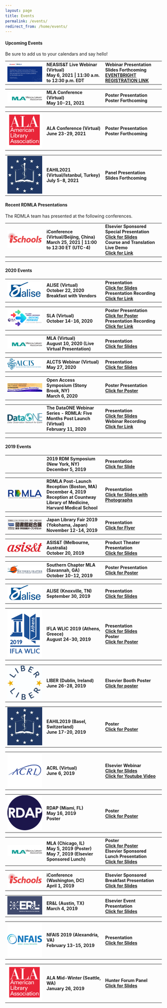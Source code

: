 ```yaml
---
layout: page
title: Events
permalink: /events/
redirect_from: /home/events/
---
```


#### Upcoming Events

Be sure to add us to your calendars and say hello!
<br>

<table>
  <tr><td rowspan="1" width="20%"><img src="/images/icons_logos/conference_logos/NEASIST-RDMLA-Webinar_twitter.png" alt="NEASIST Logo"></td>
    <td rowspan="1" width="30%"><div><b>NEASIS&T Live Webinar (Virtual)<br> May 6, 2021 | 11:30 a.m. to 12:30 p.m. EDT</b></div></td>
    <td rowspan="1" width="30%"><div><b>Webinar Presentation<br> Slides Forthcoming<br> <a href="https://www.eventbrite.com/e/establishing-a-global-community-of-practice-in-research-data-management-registration-151471163327" target="_blank">EVENTBRIGHT REGISTRATION LINK</a></b></div></td></tr>
</table>

<table>
  <tr><td rowspan="1" width="20%"><img src="/images/icons_logos/conference_logos/mla.png" alt="MLA Logo"></td>
    <td rowspan="1" width="30%"><div><b>MLA Conference (Virtual)<br> May 10-21, 2021</b></div></td>
    <td rowspan="1" width="30%"><div><b>Poster Presentation<br>Poster Forthcoming</b></div></td></tr>
</table>

<table>
  <tr><td rowspan="1" width="20%"><img src="/images/icons_logos/conference_logos/ala.jpg" alt="ALA Logo"></td>
    <td rowspan="1" width="30%"><div><b>ALA Conference (Virtual)<br> June 23-29, 2021</b></div></td>
    <td rowspan="1" width="30%"><div><b>Poster Presentation<br>Poster Forthcoming</b></div></td></tr>
</table>

<table>
  <tr><td rowspan="1" width="20%"><img src="/images/icons_logos/conference_logos/EAHIL.jpg" alt="EAHIL Logo"></td>
    <td rowspan="1" width="30%"><div><b>EAHIL2021 (Virtual/Istanbul, Turkey)<br> July 5-8, 2021</b></div></td>
    <td rowspan="1" width="30%"><div><b>Panel Presentation<br>Slides Forthcoming</b></div></td></tr>
</table>

#### Recent RDMLA Presentations

The RDMLA team has presented at the following conferences.
<br>

<table>
  <tr><td rowspan="1" width="20%"><img src="/images/icons_logos/conference_logos/ischools.jpg" alt="iconference Logo"></td>
     <td rowspan="1" width="30%"><div><b>iConference (Virtual/Beijing, China)<br> March 25, 2021 | 11:00 to 12:30 ET (UTC-4)</b></div></td>
    <td rowspan="1" width="30%"><div><b>Elsevier Sponsored Special Presentation<br><a href="https://github.com/RDMLA/rdmla.github.io/blob/master/images/presentations/2021/iConference%202021%20Presentation%20-%20FINAL.pdf" target="_blank">Click for Slides</a><br>Course and Translation Live Demo<br><a href="https://vimeo.com/529405913" target="_blank">Click for Link</a></b></div></td></tr>
</table>

___

#### 2020 Events

<table>
  <tr><td rowspan="1" width="20%"><img src="/images/icons_logos/conference_logos/alise.png" alt="ALISE Logo"></td>
    <td rowspan="1" width="30%"><div><b>ALISE (Virtual)<br> October 22, 2020<br> Breakfast with Vendors</b></div></td>
    <td rowspan="1" width="30%"><div><b>Presentation <br><a href="https://github.com/RDMLA/rdmla.github.io/blob/master/images/presentations/2020/2020ALISE_%20presentation.pdf" target="_blank">Click for Slides</a> <br>Presentation Recording <br><a href="https://vimeo.com/472675605" target="_blank">Click for Link</a></b></div></td>
  </tr>
</table>
<table>
  <tr><td rowspan="1" width="20%"><img src="/images/icons_logos/conference_logos/SLA2020Virtual_ConferenceLogo.png" alt="SLA2020 Logo"></td>
    <td rowspan="1" width="30%"><div><b>SLA (Virtual)<br> October 14-16, 2020</b></div></td>
    <td rowspan="1" width="30%"><div><b>Poster Presentation <br><a href="https://github.com/RDMLA/rdmla.github.io/blob/master/images/presentations/2020/RDMLA_SLA2020_Poster.pdf" target="_blank">Click for Poster</a> <br>Presentation Recording <br><a href="https://vimeo.com/462889073" target="_blank">Click for Link</a></b></div></td>
  </tr>
</table>

<table>
  <tr><td rowspan="1" width="20%"><img src="/images/icons_logos/conference_logos/mla.png" alt="MLA Logo"></td>
    <td rowspan="1" width="30%"><div><b>MLA (Virtual)<br> August 10, 2020 (Live Virtual Presentation)</b></div></td>
    <td rowspan="1" width="30%"><div><b>Presentation<br><a href="https://github.com/RDMLA/rdmla.github.io/blob/master/images/presentations/2020/2020MLA_Elsevier presentation_MartinTang_Final.pdf" target="_blank">Click for Slides</a></b></div></td></tr>
</table>

<table>
  <tr><td rowspan="1" width="20%"><img src="/images/icons_logos/conference_logos/alcts_logo.png" alt="ALA ALCTS Logo"></td>
    <td rowspan="1" width="30%"><div><b>ALCTS Webinar (Virtual) <br> May 27, 2020</b></div></td>
    <td rowspan="1" width="30%"><div><b> Presentation <br><a href="https://github.com/RDMLA/rdmla.github.io/blob/master/images/presentations/2020/RDMLA%20Poster_2020%20Open%20Access%20Symposium.pdf" target="_blank">Click for Slides</a></b></div></td></tr>
</table>

<table>
  <tr><td rowspan="1" width="20%"><img src="/images/icons_logos/conference_logos/SBU_OAS_2020.png" alt="SBU Open Access Symposium"></td>
    <td rowspan="1" width="30%"><div><b>Open Access Symposium (Stony Brook, NY) <br> March 6, 2020</b></div></td>
    <td rowspan="1" width="30%"><div><b>Poster Presentation <br><a href="https://github.com/RDMLA/rdmla.github.io/blob/master/images/presentations/2020/RDMLA%20Poster_2020%20Open%20Access%20Symposium.pdf" target="_blank">Click for Poster</a></b></div></td></tr>
</table>

<table>
  <tr><td rowspan="1" width="20%"><img src="/images/icons_logos/conference_logos/dataone.png" alt="DataOne"></td>
    <td rowspan="1" width="30%"><div><b>The DataONE Webinar Series - RDMLA: Five Months Post Launch (Virtual)<br> February 11, 2020</b></div></td>
    <td rowspan="1" width="30%"><div><b>Presentation <br><a href="https://github.com/RDMLA/rdmla.github.io/blob/master/images/presentations/2020/RDMLA_DataONEWebinar_02112020.pdf" target="_blank">Click for Slides</a> <br> Webinar Recording <br><a href="https://www.dataone.org/webinars/rdmla-five-months-post-launch" target="_blank">Click for Link</a></b></div></td></tr>
</table>

___

#### 2019 Events

<table>
  <tr><td rowspan="1" width="20%"></td>
    <td rowspan="1" width="30%"><div><b>2019 RDM Symposium (New York, NY)<br> December 5, 2019</b></div></td>
    <td rowspan="1" width="30%"><div><b>Presentation <br><a href="https://github.com/RDMLA/rdmla.github.io/blob/master/images/presentations/2019/RDMLA_NY%2012_5_finalupdated.pdf" target="_blank">Click for Slide</a></b></div></td></tr>
</table>

<table>
  <tr><td rowspan="1" width="20%"><img src="/images/icons_logos/rdmla_logo/RDMLALogo_Blue_450px.png" alt="RDMLA Logo"></td>
    <td rowspan="1" width="30%"><div><b>RDMLA Post-Launch Reception (Boston, MA)<br> December 4, 2019<br>Reception at Countway Library of Medicine, Harvard Medical School</b></div></td>
    <td rowspan="1" width="30%"><div><b>Presentation <br><a href="https://github.com/RDMLA/rdmla.github.io/blob/master/images/presentations/2019/12_4%20Reception%20Slideshow.pdf" target="_blank">Click for Slides with Photographs</a></b></div></td></tr>
</table>

<table>
  <tr><td rowspan="1" width="20%"><img src="/images/icons_logos/conference_logos/Japan.jpg" alt="Japan Library Fair"></td>
    <td rowspan="1" width="30%"><div><b>Japan Library Fair 2019 (Yokohama, Japan)<br> November 12-14, 2019</b></div></td>
    <td rowspan="1" width="30%"><div><b>Presentation <br><a href="https://github.com/RDMLA/rdmla.github.io/blob/master/images/presentations/2019/RDMLAJapan.pdf" target="_blank">Click for Flyer</a></b></div></td></tr>
</table>

<table>
  <tr><td rowspan="1" width="20%"><img src="/images/icons_logos/conference_logos/asist.jpg" alt="ASIS&TLogo"></td>
    <td rowspan="1" width="30%"><div><b>ASIS&T (Melbourne, Australia)<br> October 20, 2019</b></div></td>
    <td rowspan="1" width="30%"><div><b>Product Theater Presentation <br><a href="https://github.com/RDMLA/rdmla.github.io/blob/master/images/presentations/2019/RDMLA_ASIST2019.pdf" target="_blank">Click for Slides</a></b></div></td>
  </tr>
</table>

<table>
  <tr><td rowspan="1" width="20%"><img src="/images/icons_logos/conference_logos/mlasc.jpg" alt="SCMLA Logo"></td>
    <td rowspan="1" width="30%"><div><b>Southern Chapter MLA (Savannah, GA)<br> October 10-12, 2019</b></div></td>
    <td rowspan="1" width="30%"><div><b>Poster Presentation <br><a href="https://github.com/RDMLA/rdmla.github.io/blob/master/images/presentations/2019/MLA%20Southern%20chapter_Final.pdf" target="_blank">Click for Poster</a></b></div></td>
  </tr>
</table>


<table>
  <tr><td rowspan="1" width="20%"><img src="/images/icons_logos/conference_logos/alise.png" alt="ALISE Logo"></td>
    <td rowspan="1" width="30%"><div><b>ALISE (Knoxville, TN)<br> September 30, 2019</b></div></td>
    <td rowspan="1" width="30%"><div><b>Presentation <br><a href="https://github.com/RDMLA/rdmla.github.io/blob/master/images/presentations/2019/ALISE2019.pdf" target="_blank">Click for Slides</a></b></div></td>
  </tr>
</table>

<table>
  <tr><td rowspan="1" width="20%"><img src="/images/icons_logos/conference_logos/IFLA.png" alt="IFLA Logo"></td>
    <td rowspan="1" width="30%"><div><b>IFLA WLIC 2019 (Athens, Greece)<br> August 24-30, 2019</b></div></td>
    <td rowspan="1" width="30%"><div><b>Presentation <br><a href="https://github.com/RDMLA/rdmla.github.io/blob/master/images/presentations/2019/IFLA2019.pdf" target="_blank">Click for Slides</a><br>Poster<br><a href="https://github.com/RDMLA/rdmla.github.io/blob/master/images/presentations/2019/IFLAPoster.pdf" target="_blank">Click for Poster</a></b></div></td></tr>
</table>

<table>
  <tr><td rowspan="1" width="20%"><img src="/images/icons_logos/conference_logos/liber.png" alt="LIBER Logo"></td>
    <td rowspan="1" width="30%"><div><b>LIBER (Dublin, Ireland)<br> June 26-28, 2019</b></div></td>
    <td rowspan="1" width="30%"><div><b>Elsevier Booth Poster<br><a href="https://github.com/RDMLA/rdmla.github.io/blob/master/images/presentations/2019/rdap2019.pdf" target="_blank">Click for poster</a></b></div></td></tr>
</table>

<table>
  <tr><td rowspan="1" width="20%"><img src="/images/icons_logos/conference_logos/EAHIL.jpg" alt="EAHIL Logo"></td>
    <td rowspan="1" width="30%"><div><b>EAHIL2019 (Basel, Switzerland)<br> June 17-20, 2019</b></div></td>
    <td rowspan="1" width="30%"><div><b>Poster<br><a href="https://github.com/RDMLA/rdmla.github.io/blob/master/images/presentations/2019/EAHIL.pdf" target="_blank">Click for Poster</a></b></div></td></tr>
</table>

<table>
  <tr><td rowspan="1" width="20%"><img src="/images/icons_logos/conference_logos/acrl.jpg" alt="ACRL Logo"></td>
    <td rowspan="1" width="30%"><div><b>ACRL (Virtual)<br> June 6, 2019</b></div></td>
    <td rowspan="1" width="30%"><div><b>Elsevier Webinar<br><a href="https://github.com/RDMLA/rdmla.github.io/blob/master/images/presentations/2019/acrl2019.pdf" target="_blank">Click for Slides</a><br><a href="https://youtu.be/ApRFHQ6WibQ " target="_blank">Click for Youtube Video</a></b></div></td></tr>
</table>

<table>
  <tr><td rowspan="1" width="20%"><img src="/images/icons_logos/conference_logos/rdap.png" alt="RDAP Logo"></td>
    <td rowspan="1" width="30%"><div><b>RDAP (Miami, FL)<br> May 16, 2019<br>Poster</b></div></td>
  <td rowspan="1" width="30%"><div><b>Poster<br><a href="https://github.com/RDMLA/rdmla.github.io/blob/master/images/presentations/2019/rdap2019.pdf" target="_blank">Click for Poster</a></b></div></td></tr>
</table>

<table>
  <tr><td rowspan="1" width="20%"><img src="/images/icons_logos/conference_logos/mla.png" alt="MLA Logo"></td>
    <td rowspan="1" width="30%"><div><b>MLA (Chicago, IL)<br> May 5, 2019 (Poster)<br> May 7, 2019 (Elsevier Sponsored Lunch)</b></div></td>
    <td rowspan="1" width="30%"><div><b>Poster<br><a href="https://github.com/RDMLA/rdmla.github.io/blob/master/images/presentations/2019/mla2019.pdf" target="_blank">Click for Poster</a><br>Elsevier Sponsored Lunch Presentation<br><a href="https://github.com/RDMLA/rdmla.github.io/blob/master/images/presentations/2019/mlaslides2019.pdf" target="_blank">Click for Slides</a></b></div></td></tr>
</table>

<table>
  <tr><td rowspan="1" width="20%"><img src="/images/icons_logos/conference_logos/ischools.jpg" alt="iconference Logo"></td>
     <td rowspan="1" width="30%"><div><b>iConference (Washington, DC)<br> April 1, 2019</b></div></td>
    <td rowspan="1" width="30%"><div><b>Elsevier Sponsored Breakfast Presentation<br><a href="https://github.com/RDMLA/rdmla.github.io/blob/master/images/presentations/2019/iconference2019.pdf" target="_blank">Click for Slides</a></b></div></td></tr>
</table>

<table>
  <tr><td rowspan="1" width="20%"><img src="/images/icons_logos/conference_logos/ERL.png" alt="ER&L Logo"></td>
    <td rowspan="1" width="30%"><div><b>ER&L (Austin, TX)<br> March 4, 2019</b></div></td>
     <td rowspan="1" width="30%"><div><b>Elsevier Event Presentation<br><a href="https://github.com/RDMLA/rdmla.github.io/blob/master/images/presentations/2019/erl2019.pdf" target="_blank" >Click for Slides</a></b></div></td></tr>
</table>

<table>
  <tr><td rowspan="1" width="20%"><img src="/images/icons_logos/conference_logos/NFAIS.png" alt="NFAIS Logo"></td>
    <td rowspan="1" width="30%"><div><b>NFAIS 2019 (Alexandria, VA)<br> February 13-15, 2019</b></div></td>
    <td rowspan="1" width="30%"><div><b>Presentation<br><a href="https://github.com/RDMLA/rdmla.github.io/blob/master/images/presentations/2019/NFAIS2019.pdf" target="_blank">Click for Slides</a></b></div></td></tr>
</table>


<table>
  <tr><td rowspan="1" width="20%"><img src="/images/icons_logos/conference_logos/ala.jpg" alt="ALA Logo"></td>
    <td rowspan="1" width="30%"><div><b>ALA Mid-Winter (Seattle, WA)<br> January 26, 2019</b></div></td>
    <td rowspan="1" width="30%"><div><b>Hunter Forum Panel <br><a href="https://github.com/RDMLA/rdmla.github.io/blob/master/images/presentations/2019/ala2019.pdf" target="_blank">Click for Slides</a></b></div></td></tr>
</table>
